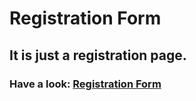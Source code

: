 # Registration Form
## It is just a registration page.

### Have a look: [Registration Form](https://shekhar10feb.github.io/Registration-Form/)


